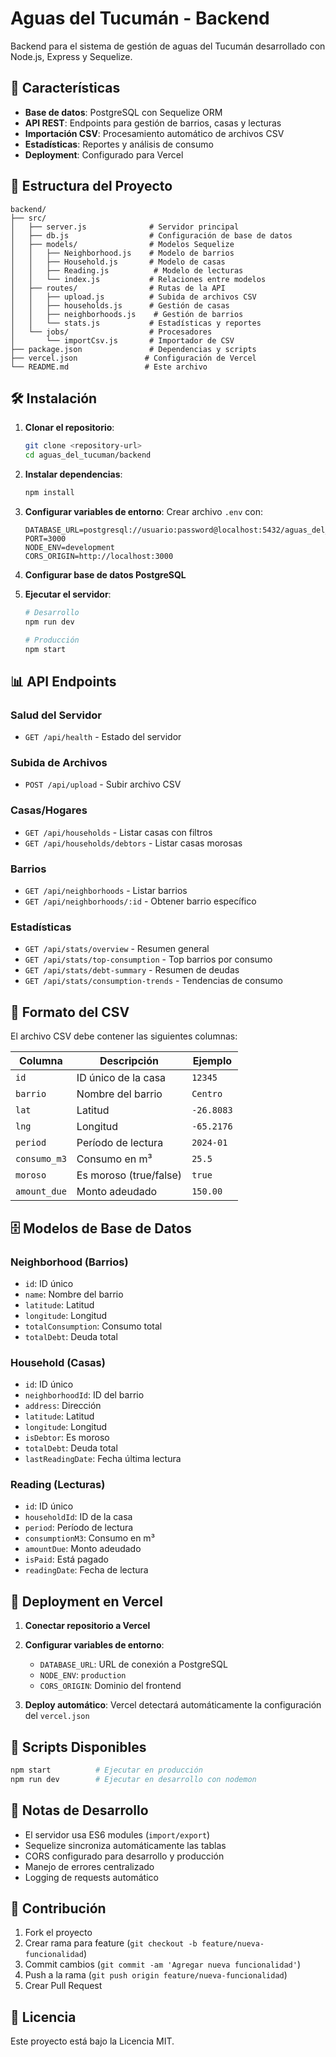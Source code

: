 # Aguas del Tucumán - Backend

Backend para el sistema de gestión de aguas del Tucumán desarrollado con Node.js, Express y Sequelize.

## 🚀 Características

- **Base de datos**: PostgreSQL con Sequelize ORM
- **API REST**: Endpoints para gestión de barrios, casas y lecturas
- **Importación CSV**: Procesamiento automático de archivos CSV
- **Estadísticas**: Reportes y análisis de consumo
- **Deployment**: Configurado para Vercel

## 📁 Estructura del Proyecto

```
backend/
├── src/
│   ├── server.js              # Servidor principal
│   ├── db.js                  # Configuración de base de datos
│   ├── models/                # Modelos Sequelize
│   │   ├── Neighborhood.js    # Modelo de barrios
│   │   ├── Household.js       # Modelo de casas
│   │   ├── Reading.js          # Modelo de lecturas
│   │   └── index.js           # Relaciones entre modelos
│   ├── routes/                # Rutas de la API
│   │   ├── upload.js          # Subida de archivos CSV
│   │   ├── households.js      # Gestión de casas
│   │   ├── neighborhoods.js    # Gestión de barrios
│   │   └── stats.js           # Estadísticas y reportes
│   └── jobs/                  # Procesadores
│       └── importCsv.js       # Importador de CSV
├── package.json               # Dependencias y scripts
├── vercel.json               # Configuración de Vercel
└── README.md                 # Este archivo
```

## 🛠️ Instalación

1. **Clonar el repositorio**:
   ```bash
   git clone <repository-url>
   cd aguas_del_tucuman/backend
   ```

2. **Instalar dependencias**:
   ```bash
   npm install
   ```

3. **Configurar variables de entorno**:
   Crear archivo `.env` con:
   ```env
   DATABASE_URL=postgresql://usuario:password@localhost:5432/aguas_del_tucuman
   PORT=3000
   NODE_ENV=development
   CORS_ORIGIN=http://localhost:3000
   ```

4. **Configurar base de datos PostgreSQL**

5. **Ejecutar el servidor**:
   ```bash
   # Desarrollo
   npm run dev
   
   # Producción
   npm start
   ```

## 📊 API Endpoints

### Salud del Servidor
- `GET /api/health` - Estado del servidor

### Subida de Archivos
- `POST /api/upload` - Subir archivo CSV

### Casas/Hogares
- `GET /api/households` - Listar casas con filtros
- `GET /api/households/debtors` - Listar casas morosas

### Barrios
- `GET /api/neighborhoods` - Listar barrios
- `GET /api/neighborhoods/:id` - Obtener barrio específico

### Estadísticas
- `GET /api/stats/overview` - Resumen general
- `GET /api/stats/top-consumption` - Top barrios por consumo
- `GET /api/stats/debt-summary` - Resumen de deudas
- `GET /api/stats/consumption-trends` - Tendencias de consumo

## 📁 Formato del CSV

El archivo CSV debe contener las siguientes columnas:

| Columna | Descripción | Ejemplo |
|---------|-------------|---------|
| `id` | ID único de la casa | `12345` |
| `barrio` | Nombre del barrio | `Centro` |
| `lat` | Latitud | `-26.8083` |
| `lng` | Longitud | `-65.2176` |
| `period` | Período de lectura | `2024-01` |
| `consumo_m3` | Consumo en m³ | `25.5` |
| `moroso` | Es moroso (true/false) | `true` |
| `amount_due` | Monto adeudado | `150.00` |

## 🗄️ Modelos de Base de Datos

### Neighborhood (Barrios)
- `id`: ID único
- `name`: Nombre del barrio
- `latitude`: Latitud
- `longitude`: Longitud
- `totalConsumption`: Consumo total
- `totalDebt`: Deuda total

### Household (Casas)
- `id`: ID único
- `neighborhoodId`: ID del barrio
- `address`: Dirección
- `latitude`: Latitud
- `longitude`: Longitud
- `isDebtor`: Es moroso
- `totalDebt`: Deuda total
- `lastReadingDate`: Fecha última lectura

### Reading (Lecturas)
- `id`: ID único
- `householdId`: ID de la casa
- `period`: Período de lectura
- `consumptionM3`: Consumo en m³
- `amountDue`: Monto adeudado
- `isPaid`: Está pagado
- `readingDate`: Fecha de lectura

## 🚀 Deployment en Vercel

1. **Conectar repositorio a Vercel**
2. **Configurar variables de entorno**:
   - `DATABASE_URL`: URL de conexión a PostgreSQL
   - `NODE_ENV`: `production`
   - `CORS_ORIGIN`: Dominio del frontend

3. **Deploy automático**:
   Vercel detectará automáticamente la configuración del `vercel.json`

## 🔧 Scripts Disponibles

```bash
npm start          # Ejecutar en producción
npm run dev        # Ejecutar en desarrollo con nodemon
```

## 📝 Notas de Desarrollo

- El servidor usa ES6 modules (`import/export`)
- Sequelize sincroniza automáticamente las tablas
- CORS configurado para desarrollo y producción
- Manejo de errores centralizado
- Logging de requests automático

## 🤝 Contribución

1. Fork el proyecto
2. Crear rama para feature (`git checkout -b feature/nueva-funcionalidad`)
3. Commit cambios (`git commit -am 'Agregar nueva funcionalidad'`)
4. Push a la rama (`git push origin feature/nueva-funcionalidad`)
5. Crear Pull Request

## 📄 Licencia

Este proyecto está bajo la Licencia MIT.

